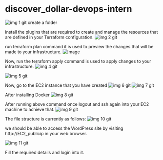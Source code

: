 # discover_dollar-devops-intern
![img 1 git](https://github.com/KOMAL729/discover_dollar-devops-intern/assets/72347182/a116d9d6-44e0-4842-820d-006047df8490)
create a folder 

install the plugins that are required to create and manage the resources that are defined in your Terraform configuration.
![img 2 git](https://github.com/KOMAL729/discover_dollar-devops-intern/assets/72347182/281c3f83-84d9-4bfd-932a-f5d3a9595c88)

run terraform plan command it is used to preview the changes that will be made to your infrastructure.
![image](https://github.com/KOMAL729/discover_dollar-devops-intern/assets/72347182/8ccb43be-81db-45c6-bbdd-e2079ed2e048)

Now, run the terraform apply command is used to apply changes to your infrastructure.
![img 4 git](https://github.com/KOMAL729/discover_dollar-devops-intern/assets/72347182/9a4be0fa-3f07-4557-8789-ff762914856f)


![img 5 git](https://github.com/KOMAL729/discover_dollar-devops-intern/assets/72347182/b58cdde9-a32f-4491-9df8-2361f33ed44e)

 Now, go to the EC2 instance that you have created
![img 6 git](https://github.com/KOMAL729/discover_dollar-devops-intern/assets/72347182/f7f9a685-cdf4-4552-9667-f63c5b36f54a)
![img 7 git](https://github.com/KOMAL729/discover_dollar-devops-intern/assets/72347182/270c660e-9d9f-472d-ba5a-c4c44e911dff)

After installing Docker
![img 8 git](https://github.com/KOMAL729/discover_dollar-devops-intern/assets/72347182/df1bc6ca-751d-483f-92f0-e2d9b52e39c9)

After running above command once logout and ssh again into your EC2 machine to achieve that.
![img 9 git](https://github.com/KOMAL729/discover_dollar-devops-intern/assets/72347182/21d3744b-2672-4102-867f-eef9ff16ac69)

The file structure is currently as follows:
![img 10 git](https://github.com/KOMAL729/discover_dollar-devops-intern/assets/72347182/caea8425-aeef-4b1a-b16f-4c7690490d01)

we should be able to access the WordPress site by visiting http://EC2_publicip in your web browser.

![img 11 git](https://github.com/KOMAL729/discover_dollar-devops-intern/assets/72347182/4ff2cb88-5a45-444f-8975-a1eaf1afe378)

Fill the required details and login into it.

